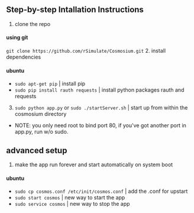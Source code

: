 ## Step-by-step Intallation Instructions ##
1. clone the repo

  #### using git ####
  `git clone https://github.com/rSimulate/Cosmosium.git`
2. install dependencies

  #### ubuntu ####
  * `sudo apt-get pip` | install pip 
  * `sudo pip install rauth requests` | install python packages rauth and requests 
3. `sudo python app.py` or `sudo ./startServer.sh` | start up from within the cosmosium directory
  * NOTE: you only need root to bind port 80, if you've got another port in app.py, run w/o sudo.
  

## advanced setup ##
1. make the app run forever and start automatically on system boot

  #### ubuntu ####
  * `sudo cp cosmos.conf /etc/init/cosmos.conf` | add the .conf for upstart
  * `sudo start cosmos` | new way to start the app
  * `sudo service cosmos` | new way to stop the app
    
